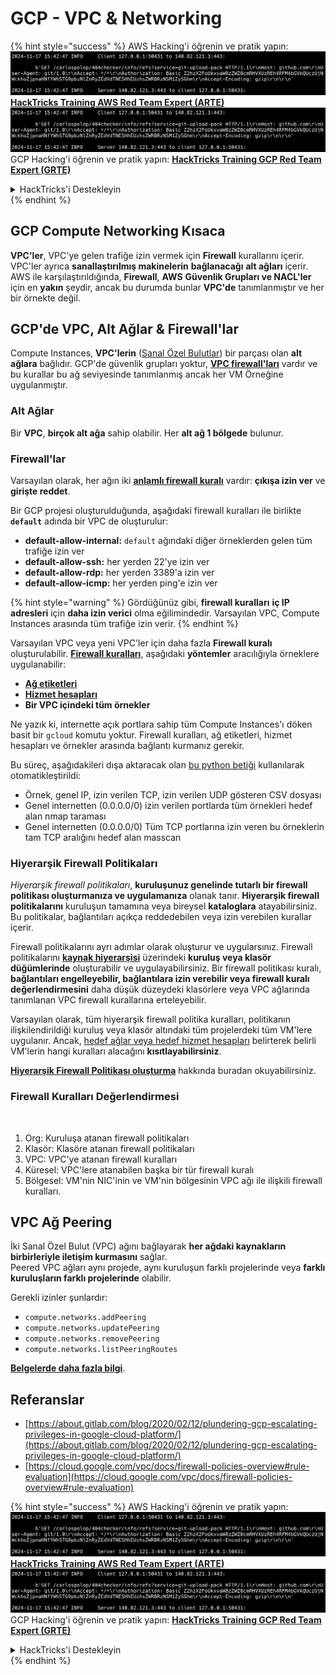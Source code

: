 # GCP - VPC & Networking

{% hint style="success" %}
AWS Hacking'i öğrenin ve pratik yapın:<img src="../../../../.gitbook/assets/image (1).png" alt="" data-size="line">[**HackTricks Training AWS Red Team Expert (ARTE)**](https://training.hacktricks.xyz/courses/arte)<img src="../../../../.gitbook/assets/image (1).png" alt="" data-size="line">\
GCP Hacking'i öğrenin ve pratik yapın: <img src="../../../../.gitbook/assets/image (2).png" alt="" data-size="line">[**HackTricks Training GCP Red Team Expert (GRTE)**<img src="../../../../.gitbook/assets/image (2).png" alt="" data-size="line">](https://training.hacktricks.xyz/courses/grte)

<details>

<summary>HackTricks'i Destekleyin</summary>

* [**abonelik planlarını**](https://github.com/sponsors/carlospolop) kontrol edin!
* **💬 [**Discord grubuna**](https://discord.gg/hRep4RUj7f) veya [**telegram grubuna**](https://t.me/peass) katılın ya da **Twitter**'da **bizi takip edin** 🐦 [**@hacktricks\_live**](https://twitter.com/hacktricks\_live)**.**
* **Hacking ipuçlarını paylaşmak için** [**HackTricks**](https://github.com/carlospolop/hacktricks) ve [**HackTricks Cloud**](https://github.com/carlospolop/hacktricks-cloud) github reposuna PR gönderin.

</details>
{% endhint %}

## **GCP Compute Networking Kısaca**

**VPC'ler**, VPC'ye gelen trafiğe izin vermek için **Firewall** kurallarını içerir. VPC'ler ayrıca **sanallaştırılmış makinelerin** **bağlanacağı** **alt ağları** içerir.\
AWS ile karşılaştırıldığında, **Firewall**, **AWS** **Güvenlik Grupları ve NACL'ler** için en **yakın** şeydir, ancak bu durumda bunlar **VPC'de** tanımlanmıştır ve her bir örnekte değil.

## **GCP'de VPC, Alt Ağlar & Firewall'lar**

Compute Instances, **VPC'lerin** ([Sanal Özel Bulutlar](https://cloud.google.com/vpc/docs/vpc)) bir parçası olan **alt ağlara** bağlıdır. GCP'de güvenlik grupları yoktur, [**VPC firewall'ları**](https://cloud.google.com/vpc/docs/firewalls) vardır ve bu kurallar bu ağ seviyesinde tanımlanmış ancak her VM Örneğine uygulanmıştır.

### Alt Ağlar

Bir **VPC**, **birçok alt ağa** sahip olabilir. Her **alt ağ 1 bölgede** bulunur.

### Firewall'lar

Varsayılan olarak, her ağın iki [**anlamlı firewall kuralı**](https://cloud.google.com/vpc/docs/firewalls#default\_firewall\_rules) vardır: **çıkışa izin ver** ve **girişte reddet**.

Bir GCP projesi oluşturulduğunda, aşağıdaki firewall kuralları ile birlikte **`default`** adında bir VPC de oluşturulur:

* **default-allow-internal:** `default` ağındaki diğer örneklerden gelen tüm trafiğe izin ver
* **default-allow-ssh:** her yerden 22'ye izin ver
* **default-allow-rdp:** her yerden 3389'a izin ver
* **default-allow-icmp:** her yerden ping'e izin ver

{% hint style="warning" %}
Gördüğünüz gibi, **firewall kuralları** **iç IP adresleri** için **daha izin verici** olma eğilimindedir. Varsayılan VPC, Compute Instances arasında tüm trafiğe izin verir.
{% endhint %}

Varsayılan VPC veya yeni VPC'ler için daha fazla **Firewall kuralı** oluşturulabilir. [**Firewall kuralları**](https://cloud.google.com/vpc/docs/firewalls), aşağıdaki **yöntemler** aracılığıyla örneklere uygulanabilir:

* [**Ağ etiketleri**](https://cloud.google.com/vpc/docs/add-remove-network-tags)
* [**Hizmet hesapları**](https://cloud.google.com/vpc/docs/firewalls#serviceaccounts)
* **Bir VPC içindeki tüm örnekler**

Ne yazık ki, internette açık portlara sahip tüm Compute Instances'ı döken basit bir `gcloud` komutu yoktur. Firewall kuralları, ağ etiketleri, hizmet hesapları ve örnekler arasında bağlantı kurmanız gerekir.

Bu süreç, aşağıdakileri dışa aktaracak olan [bu python betiği](https://gitlab.com/gitlab-com/gl-security/gl-redteam/gcp\_firewall\_enum) kullanılarak otomatikleştirildi:

* Örnek, genel IP, izin verilen TCP, izin verilen UDP gösteren CSV dosyası
* Genel internetten (0.0.0.0/0) izin verilen portlarda tüm örnekleri hedef alan nmap taraması
* Genel internetten (0.0.0.0/0) Tüm TCP portlarına izin veren bu örneklerin tam TCP aralığını hedef alan masscan

### Hiyerarşik Firewall Politikaları <a href="#hierarchical-firewall-policies" id="hierarchical-firewall-policies"></a>

_Hiyerarşik firewall politikaları_, **kuruluşunuz genelinde tutarlı bir firewall politikası oluşturmanıza ve uygulamanıza** olanak tanır. **Hiyerarşik firewall politikalarını** kuruluşun tamamına veya bireysel **kataloglara** atayabilirsiniz. Bu politikalar, bağlantıları açıkça reddedebilen veya izin verebilen kurallar içerir.

Firewall politikalarını ayrı adımlar olarak oluşturur ve uygularsınız. Firewall politikalarını [**kaynak hiyerarşisi**](https://cloud.google.com/resource-manager/docs/cloud-platform-resource-hierarchy) üzerindeki **kuruluş veya klasör düğümlerinde** oluşturabilir ve uygulayabilirsiniz. Bir firewall politikası kuralı, **bağlantıları engelleyebilir, bağlantılara izin verebilir veya firewall kuralı değerlendirmesini** daha düşük düzeydeki klasörlere veya VPC ağlarında tanımlanan VPC firewall kurallarına erteleyebilir.

Varsayılan olarak, tüm hiyerarşik firewall politika kuralları, politikanın ilişkilendirildiği kuruluş veya klasör altındaki tüm projelerdeki tüm VM'lere uygulanır. Ancak, [hedef ağlar veya hedef hizmet hesapları](https://cloud.google.com/vpc/docs/firewall-policies#targets) belirterek belirli VM'lerin hangi kuralları alacağını **kısıtlayabilirsiniz**.

[**Hiyerarşik Firewall Politikası oluşturma**](https://cloud.google.com/vpc/docs/using-firewall-policies#gcloud) hakkında buradan okuyabilirsiniz.

### Firewall Kuralları Değerlendirmesi

<figure><img src="../../../../.gitbook/assets/image (2) (1).png" alt=""><figcaption></figcaption></figure>

1. Org: Kuruluşa atanan firewall politikaları
2. Klasör: Klasöre atanan firewall politikaları
3. VPC: VPC'ye atanan firewall kuralları
4. Küresel: VPC'lere atanabilen başka bir tür firewall kuralı
5. Bölgesel: VM'nin NIC'inin ve VM'nin bölgesinin VPC ağı ile ilişkili firewall kuralları.

## VPC Ağ Peering

İki Sanal Özel Bulut (VPC) ağını bağlayarak **her ağdaki kaynakların birbirleriyle iletişim kurmasını** sağlar.\
Peered VPC ağları aynı projede, aynı kuruluşun farklı projelerinde veya **farklı kuruluşların farklı projelerinde** olabilir.

Gerekli izinler şunlardır:

* `compute.networks.addPeering`
* `compute.networks.updatePeering`
* `compute.networks.removePeering`
* `compute.networks.listPeeringRoutes`

[**Belgelerde daha fazla bilgi**](https://cloud.google.com/vpc/docs/vpc-peering).

## Referanslar

* [https://about.gitlab.com/blog/2020/02/12/plundering-gcp-escalating-privileges-in-google-cloud-platform/](https://about.gitlab.com/blog/2020/02/12/plundering-gcp-escalating-privileges-in-google-cloud-platform/)
* [https://cloud.google.com/vpc/docs/firewall-policies-overview#rule-evaluation](https://cloud.google.com/vpc/docs/firewall-policies-overview#rule-evaluation)

{% hint style="success" %}
AWS Hacking'i öğrenin ve pratik yapın:<img src="../../../../.gitbook/assets/image (1).png" alt="" data-size="line">[**HackTricks Training AWS Red Team Expert (ARTE)**](https://training.hacktricks.xyz/courses/arte)<img src="../../../../.gitbook/assets/image (1).png" alt="" data-size="line">\
GCP Hacking'i öğrenin ve pratik yapın: <img src="../../../../.gitbook/assets/image (2).png" alt="" data-size="line">[**HackTricks Training GCP Red Team Expert (GRTE)**<img src="../../../../.gitbook/assets/image (2).png" alt="" data-size="line">](https://training.hacktricks.xyz/courses/grte)

<details>

<summary>HackTricks'i Destekleyin</summary>

* [**abonelik planlarını**](https://github.com/sponsors/carlospolop) kontrol edin!
* **💬 [**Discord grubuna**](https://discord.gg/hRep4RUj7f) veya [**telegram grubuna**](https://t.me/peass) katılın ya da **Twitter**'da **bizi takip edin** 🐦 [**@hacktricks\_live**](https://twitter.com/hacktricks\_live)**.**
* **Hacking ipuçlarını paylaşmak için** [**HackTricks**](https://github.com/carlospolop/hacktricks) ve [**HackTricks Cloud**](https://github.com/carlospolop/hacktricks-cloud) github reposuna PR gönderin.

</details>
{% endhint %}
